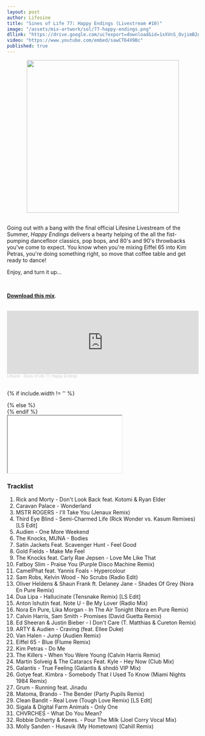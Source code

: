 ```yaml
---
layout: post
author: Lifesine
title: "Sines of Life 77: Happy Endings (Livestream #10)"
image: "/assets/mix-artwork/sol/77-happy-endings.png"
dllink: "https://drive.google.com/uc?export=download&id=1xXVnS_OvjimB2g1CT1gYYCBjhi3Fr1to"
video: "https://www.youtube.com/embed/sawCT64X9Bc"
published: true
---
```


<div style="text-align:center"><img src="{{ page.image }}" width="400px" height="auto" /></div>
<br>

Going out with a bang with the final official Lifesine Livestream of the Summer, _Happy Endings_ delivers a hearty helping of the all the fist-pumping dancefloor classics, pop bops, and 80's and 90's throwbacks you've come to expect. You know when you're mixing Eiffel 65 into Kim Petras, you're doing something right, so move that coffee table and get ready to dance!

Enjoy, and turn it up...

<br>

<a href=" {{ page.dllink }} " target="_blank">**Download this mix**</a>.

<br>

<iframe width="100%" height="166" scrolling="no" frameborder="no" allow="autoplay" src="https://w.soundcloud.com/player/?url=https%3A//api.soundcloud.com/tracks/889345384&color=%2353d433&auto_play=false&hide_related=false&show_comments=true&show_user=true&show_reposts=false&show_teaser=true"></iframe><div style="font-size: 10px; color: #cccccc;line-break: anywhere;word-break: normal;overflow: hidden;white-space: nowrap;text-overflow: ellipsis; font-family: Interstate,Lucida Grande,Lucida Sans Unicode,Lucida Sans,Garuda,Verdana,Tahoma,sans-serif;font-weight: 100;"><a href="https://soundcloud.com/lifesine" title="Lifesine" target="_blank" style="color: #cccccc; text-decoration: none;">Lifesine</a> · <a href="https://soundcloud.com/lifesine/sines-of-life-77" title="Sines of Life 77: Happy Endings" target="_blank" style="color: #cccccc; text-decoration: none;">Sines of Life 77: Happy Endings</a></div>

<br>

<!-- YouTube embed -->
{% if include.width != '' %}
  <div style="width: {{include.width}}; margin:0 auto;">
{% else %}
  <div>
{% endif %}
  <div class="ytcontainer">
    <iframe class="yt" allowfullscreen src="{{ page.video }}"></iframe>
  </div>
</div>

### Tracklist

01. Rick and Morty - Don't Look Back feat. Kotomi & Ryan Elder
02. Caravan Palace - Wonderland
03. MSTR ROGERS - I'll Take You (Jenaux Remix)
04. Third Eye Blind - Semi-Charmed Life (Rick Wonder vs. Kasum Remixes) [LS Edit]
05. Audien - One More Weekend
06. The Knocks, MUNA - Bodies
07. Satin Jackets Feat. Scavenger Hunt - Feel Good
08. Gold Fields - Make Me Feel
09. The Knocks feat. Carly Rae Jepsen - Love Me Like That
10. Fatboy Slim - Praise You (Purple Disco Machine Remix)
11. CamelPhat feat. Yannis Foals - Hypercolour
12. Sam Robs, Kelvin Wood - No Scrubs (Radio Edit)
13. Oliver Heldens & Shaun Frank ft. Delaney Jane - Shades Of Grey (Nora En Pure Remix)
14. Dua Lipa - Hallucinate (Tensnake Remix) [LS Edit]
15. Anton Ishutin feat. Note U - Be My Lover (Radio Mix)
16. Nora En Pure, Lika Morgan - In The Air Tonight (Nora en Pure Remix)
17. Calvin Harris, Sam Smith - Promises (David Guetta Remix)
18. Ed Sheeran & Justin Bieber - I Don't Care (T. Matthias & Cureton Remix)
19. ARTY & Audien - Craving (feat. Ellee Duke)
20. Van Halen - Jump (Audien Remix)
21. Eiffel 65 - Blue (Flume Remix)
22. Kim Petras - Do Me
23. The Killers - When You Were Young (Calvin Harris Remix)
24. Martin Solveig & The Cataracs Feat. Kyle - Hey Now (Club Mix)
25. Galantis - True Feeling (Galantis & shndō VIP Mix)
26. Gotye feat. Kimbra - Somebody That I Used To Know (Miami Nights 1984 Remix)
27. Grum - Running feat. Jinadu
28. Matoma, Brando - The Bender (Party Pupils Remix)
29. Clean Bandit - Real Love (Tough Love Remix) [LS Edit]
30. Sigala & Digital Farm Animals - Only One
31. CHVRCHES - What Do You Mean?
32. Robbie Doherty & Keees. - Pour The Milk (Joel Corry Vocal Mix)
33. Molly Sanden - Husavik (My Hometown) (Cahill Remix)


<br>
